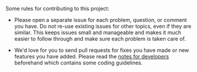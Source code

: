 
Some rules for contributing to this project:

* Please open a separate issue for each problem, question, or comment you have.
  Do not re-use existing issues for other topics, even if they are similar. This
  keeps issues small and manageable and makes it much easier to follow through
  and make sure each problem is taken care of.

* We'd love for you to send pull requests for fixes you have made or new features
  you have added. Please read the [notes for developers](NOTES_FOR_DEVELOPERS.md)
  beforehand which contains some coding guidelines.

